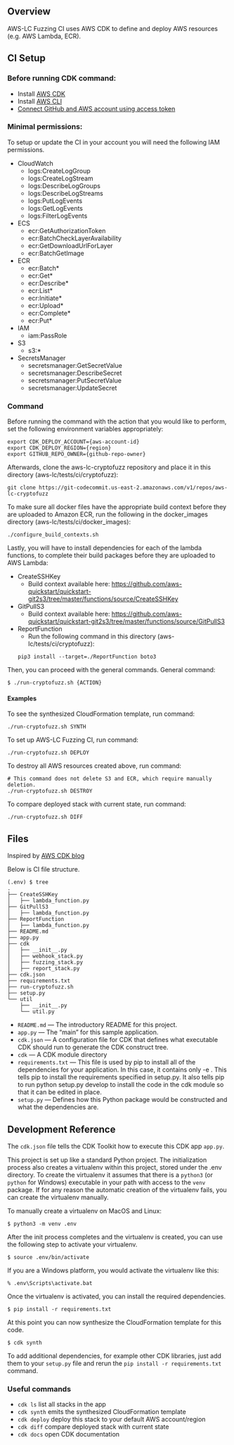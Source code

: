 ## Overview

AWS-LC Fuzzing CI uses AWS CDK to define and deploy AWS resources (e.g. AWS Lambda, ECR).

## CI Setup

### Before running CDK command:

* Install [AWS CDK](https://docs.aws.amazon.com/cdk/latest/guide/getting_started.html#getting_started_install)
* Install [AWS CLI](https://docs.aws.amazon.com/cli/latest/userguide/install-cliv2.html)
* [Connect GitHub and AWS account using access token](https://docs.aws.amazon.com/codebuild/latest/userguide/sample-access-tokens.html)

### Minimal permissions:

To setup or update the CI in your account you will need the following IAM permissions. 

* CloudWatch
  * logs:CreateLogGroup
  * logs:CreateLogStream
  * logs:DescribeLogGroups
  * logs:DescribeLogStreams
  * logs:PutLogEvents
  * logs:GetLogEvents
  * logs:FilterLogEvents
* ECS
  * ecr:GetAuthorizationToken
  * ecr:BatchCheckLayerAvailability
  * ecr:GetDownloadUrlForLayer
  * ecr:BatchGetImage
* ECR
  * ecr:Batch*
  * ecr:Get*
  * ecr:Describe*
  * ecr:List*
  * ecr:Initiate*
  * ecr:Upload*
  * ecr:Complete*
  * ecr:Put*
* IAM
  * iam:PassRole
* S3
  * s3:*
* SecretsManager
  * secretsmanager:GetSecretValue
  * secretsmanager:DescribeSecret
  * secretsmanager:PutSecretValue
  * secretsmanager:UpdateSecret

### Command
Before running the command with the action that you would like to perform, set the following environment variables appropriately:
```
export CDK_DEPLOY_ACCOUNT={aws-account-id}
export CDK_DEPLOY_REGION={region}
export GITHUB_REPO_OWNER={github-repo-owner}
```

Afterwards, clone the aws-lc-cryptofuzz repository and place it in this directory (aws-lc/tests/ci/cryptofuzz):
```
git clone https://git-codecommit.us-east-2.amazonaws.com/v1/repos/aws-lc-cryptofuzz
```

To make sure all docker files have the appropriate build context before they are uploaded to Amazon ECR, run the following in the docker_images directory (aws-lc/tests/ci/docker_images):
```
./configure_build_contexts.sh
```

Lastly, you will have to install dependencies for each of the lambda functions, to complete their build packages before they are uploaded to AWS Lambda:
* CreateSSHKey
  * Build context available here: https://github.com/aws-quickstart/quickstart-git2s3/tree/master/functions/source/CreateSSHKey
* GitPullS3
  * Build context available here: https://github.com/aws-quickstart/quickstart-git2s3/tree/master/functions/source/GitPullS3
* ReportFunction
  * Run the following command in this directory (aws-lc/tests/ci/cryptofuzz):
  ```
  pip3 install --target=./ReportFunction boto3
  ```

Then, you can proceed with the general commands.
General command:
```
$ ./run-cryptofuzz.sh {ACTION}
```

#### Examples

To see the synthesized CloudFormation template, run command:
```
./run-cryptofuzz.sh SYNTH
```

To set up AWS-LC Fuzzing CI, run command:
```
./run-cryptofuzz.sh DEPLOY
```

To destroy all AWS resources created above, run command:
```
# This command does not delete S3 and ECR, which require manually deletion.
./run-cryptofuzz.sh DESTROY
```

To compare deployed stack with current state, run command:
```
./run-cryptofuzz.sh DIFF
```

## Files

Inspired by [AWS CDK blog](https://aws.amazon.com/blogs/developer/getting-started-with-the-aws-cloud-development-kit-and-python/)

Below is CI file structure.

```
(.env) $ tree
.
├── CreateSSHKey
│   ├── lambda_function.py
├── GitPullS3
│   ├── lambda_function.py
├── ReportFunction
│   ├── lambda_function.py
├── README.md
├── app.py
├── cdk
│   ├── __init__.py
│   ├── webhook_stack.py
│   ├── fuzzing_stack.py
│   ├── report_stack.py
├── cdk.json
├── requirements.txt
├── run-cryptofuzz.sh
├── setup.py
└── util
    ├── __init__.py
    └── util.py
```
* `README.md` — The introductory README for this project.
* `app.py` — The “main” for this sample application.
* `cdk.json` — A configuration file for CDK that defines what executable CDK should run to generate the CDK construct tree.
* `cdk` — A CDK module directory
* `requirements.txt` — This file is used by pip to install all of the dependencies for your application. In this case, it contains only -e . This tells pip to install the requirements specified in setup.py. It also tells pip to run python setup.py develop to install the code in the cdk module so that it can be edited in place.
* `setup.py` — Defines how this Python package would be constructed and what the dependencies are.

## Development Reference

The `cdk.json` file tells the CDK Toolkit how to execute this CDK app `app.py`.

This project is set up like a standard Python project.  The initialization
process also creates a virtualenv within this project, stored under the .env
directory.  To create the virtualenv it assumes that there is a `python3`
(or `python` for Windows) executable in your path with access to the `venv`
package. If for any reason the automatic creation of the virtualenv fails,
you can create the virtualenv manually.

To manually create a virtualenv on MacOS and Linux:

```
$ python3 -m venv .env
```

After the init process completes and the virtualenv is created, you can use the following
step to activate your virtualenv.

```
$ source .env/bin/activate
```

If you are a Windows platform, you would activate the virtualenv like this:

```
% .env\Scripts\activate.bat
```

Once the virtualenv is activated, you can install the required dependencies.

```
$ pip install -r requirements.txt
```

At this point you can now synthesize the CloudFormation template for this code.

```
$ cdk synth
```

To add additional dependencies, for example other CDK libraries, just add
them to your `setup.py` file and rerun the `pip install -r requirements.txt`
command.

### Useful commands

 * `cdk ls`          list all stacks in the app
 * `cdk synth`       emits the synthesized CloudFormation template
 * `cdk deploy`      deploy this stack to your default AWS account/region
 * `cdk diff`        compare deployed stack with current state
 * `cdk docs`        open CDK documentation
